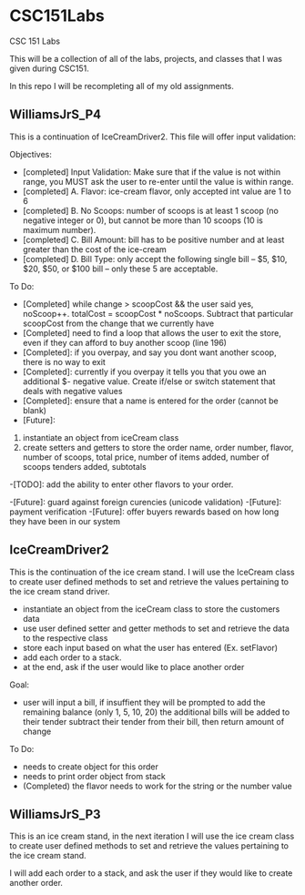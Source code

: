 # CSC151Labs

CSC 151 Labs

This will be a collection of all of the labs, projects, and classes that I was given during CSC151.

In this repo I will be recompleting all of my old assignments.

## WilliamsJrS_P4

This is a continuation of IceCreamDriver2.
This file will offer input validation:

Objectives:

- [completed] Input Validation: Make sure that if the value is not within range, you MUST ask the user to re-enter until the
  value is within range.
- [completed] A. Flavor: ice-cream flavor, only accepted int value are 1 to 6
- [completed] B. No Scoops: number of scoops is at least 1 scoop (no negative integer or 0), but cannot be more than 10
  scoops (10 is maximum number).
- [completed] C. Bill Amount: bill has to be positive number and at least greater than the cost of the ice-cream
- [completed] D. Bill Type: only accept the following single bill – $5, $10, $20, $50, or \$100 bill – only these 5 are
  acceptable.

To Do:

- [Completed] while change > scoopCost && the user said yes, noScoop++. totalCost = scoopCost * noScoops. Subtract that particular scoopCost from the change that we currently have
- [Completed] need to find a loop that allows the user to exit the store, even if they can afford to buy another scoop (line 196)
- [Completed]: if you overpay, and say you dont want another scoop, there is no way to exit
- [Completed]: currently if you overpay it tells you that you owe an additional $- negative value. Create if/else or switch statement that deals with negative values
- [Completed]: ensure that a name is entered for the order (cannot be blank)
- [Future]:

1. instantiate an object from iceCream class
2. create setters and getters to store the order name, order number, flavor, number of scoops, total price, number of items added, number of scoops tenders added, subtotals

-[TODO]: add the ability to enter other flavors to your order.

-[Future]: guard against foreign curencies (unicode validation)
-[Future]: payment verification
-[Future]: offer buyers rewards based on how long they have been in our system

## IceCreamDriver2

This is the continuation of the ice cream stand.
I will use the IceCream class to create user defined methods to set and retrieve the values pertaining to the ice cream stand driver.

- instantiate an object from the iceCream class to store the customers data
- use user defined setter and getter methods to set and retrieve the data to the respective class
- store each input based on what the user has entered (Ex. setFlavor)
- add each order to a stack.
- at the end, ask if the user would like to place another order

Goal:

- user will input a bill, if insuffient they will be prompted to add the remaining balance (only 1, 5, 10, 20)
  the additional bills will be added to their tender
  subtract their tender from their bill, then return amount of change

To Do:

- needs to create object for this order
- needs to print order object from stack
- (Completed) the flavor needs to work for the string or the number value

## WilliamsJrS_P3

This is an ice cream stand, in the next iteration I will use the ice cream class to create user defined methods to set and retrieve the values pertaining to the ice cream stand.

I will add each order to a stack, and ask the user if they would like to create another order.
